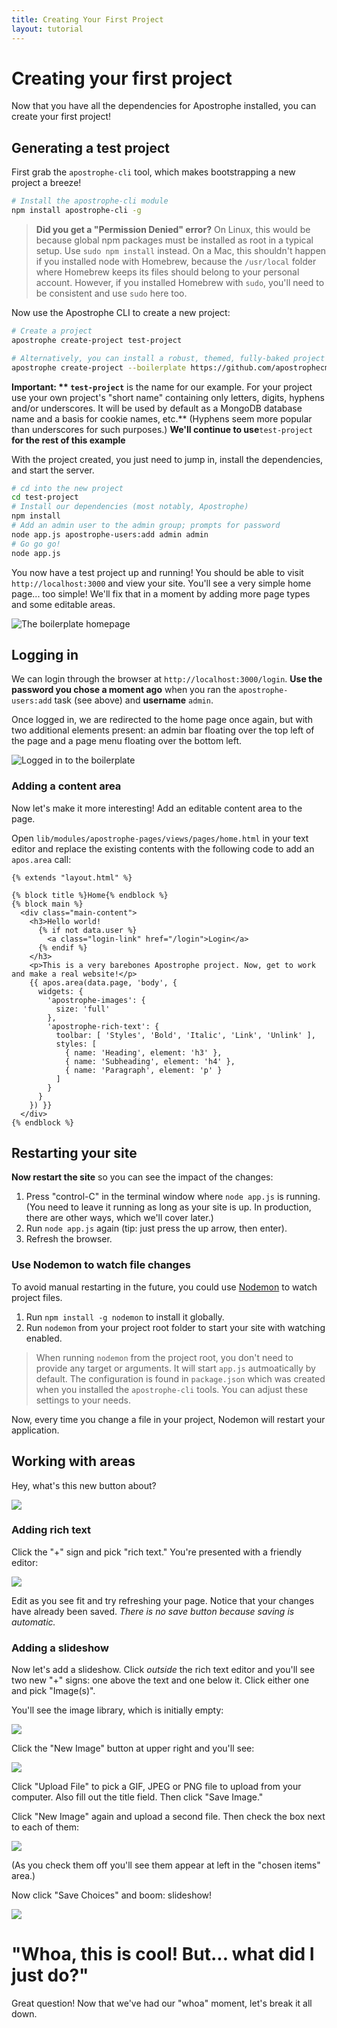 ```yaml
---
title: Creating Your First Project
layout: tutorial
---
```


# Creating your first project

Now that you have all the dependencies for Apostrophe installed,  you can create your first project!

## Generating a test project

First grab the `apostrophe-cli` tool, which makes bootstrapping a new project a breeze!

```bash
# Install the apostrophe-cli module
npm install apostrophe-cli -g
```

> **Did you get a "Permission Denied" error?** On Linux, this would be because global npm packages must be installed as root in a typical setup. Use `sudo npm install` instead. On a Mac, this shouldn't happen if you installed node with Homebrew, because the `/usr/local` folder where Homebrew keeps its files should belong to your personal account. However, if you installed Homebrew with `sudo`, you'll need to be consistent and use `sudo` here too.

Now use the Apostrophe CLI to create a new project:

```bash
# Create a project
apostrophe create-project test-project

# Alternatively, you can install a robust, themed, fully-baked project with
apostrophe create-project --boilerplate https://github.com/apostrophecms/apostrophe-open-museum test-project
```

**Important: ** `test-project`** is the name for our example. For your project use your own project's "short name" containing only letters, digits, hyphens and/or underscores. It will be used by default as a MongoDB database name and a basis for cookie names, etc.** \(Hyphens seem more popular than underscores for such purposes.\) **We'll continue to use**`test-project` **for the rest of this example**

With the project created, you just need to jump in, install the dependencies, and start the server.

```bash
# cd into the new project
cd test-project
# Install our dependencies (most notably, Apostrophe)
npm install
# Add an admin user to the admin group; prompts for password
node app.js apostrophe-users:add admin admin
# Go go go!
node app.js
```

You now have a test project up and running! You should be able to visit `http://localhost:3000` and view your site. You'll see a very simple home page... too simple! We'll fix that in a moment by adding more page types and some editable areas.

![The boilerplate homepage](../../.gitbook/assets/boilerplate_loggedout.png)

## Logging in

We can login through the browser at `http://localhost:3000/login`. **Use the password you chose a moment ago** when you ran the `apostrophe-users:add` task \(see above\) and **username** `admin`.

Once logged in, we are redirected to the home page once again, but with two additional elements present: an admin bar floating over the top left of the page and a page menu floating over the bottom left.

![Logged in to the boilerplate](../../.gitbook/assets/boilerplate_loggedin.png)

### Adding a content area

Now let's make it more interesting! Add an editable content area to the page.

Open `lib/modules/apostrophe-pages/views/pages/home.html` in your text editor and replace the existing contents with the following code to add an `apos.area` call:

```markup
{% extends "layout.html" %}

{% block title %}Home{% endblock %}
{% block main %}
  <div class="main-content">
    <h3>Hello world!
      {% if not data.user %}
        <a class="login-link" href="/login">Login</a>
      {% endif %}
    </h3>
    <p>This is a very barebones Apostrophe project. Now, get to work and make a real website!</p>
    {{ apos.area(data.page, 'body', {
      widgets: {
        'apostrophe-images': {
          size: 'full'
        },
        'apostrophe-rich-text': {
          toolbar: [ 'Styles', 'Bold', 'Italic', 'Link', 'Unlink' ],
          styles: [
            { name: 'Heading', element: 'h3' },
            { name: 'Subheading', element: 'h4' },
            { name: 'Paragraph', element: 'p' }
          ]
        }
      }
    }) }}
  </div>
{% endblock %}
```

## Restarting your site

**Now restart the site** so you can see the impact of the changes:

1. Press "control-C" in the terminal window where `node app.js` is running. \(You need to leave it running as long as your site is up. In production, there are other ways, which we'll cover later.\)
2. Run `node app.js` again \(tip: just press the up arrow, then enter\).
3. Refresh the browser.

### Use Nodemon to watch file changes

To avoid manual restarting in the future, you could use [Nodemon](https://nodemon.io) to watch project files.

1. Run `npm install -g nodemon` to install it globally.
2. Run `nodemon` from your project root folder to start your site with watching enabled.

> When running `nodemon` from the project root, you don't need to provide any target or arguments. It will start `app.js` autmoatically by default. The configuration is found in `package.json` which was created when you installed the `apostrophe-cli` tools. You can adjust these settings to your needs.

Now, every time you change a file in your project, Nodemon will restart your application.

## Working with areas

Hey, what's this new button about?

![](../../.gitbook/assets/tutorial-plus-button.png)

### Adding rich text

Click the "+" sign and pick "rich text." You're presented with a friendly editor:

![](../../.gitbook/assets/tutorial-rich-text-editor.png)

Edit as you see fit and try refreshing your page. Notice that your changes have already been saved. _There is no save button because saving is automatic._

### Adding a slideshow

Now let's add a slideshow. Click _outside_ the rich text editor and you'll see two new "+" signs: one above the text and one below it. Click either one and pick "Image\(s\)".

You'll see the image library, which is initially empty:

![](../../.gitbook/assets/tutorial-images-library.png)

Click the "New Image" button at upper right and you'll see:

![](../../.gitbook/assets/tutorial-new-image.png)

Click "Upload File" to pick a GIF, JPEG or PNG file to upload from your computer. Also fill out the title field. Then click "Save Image."

Click "New Image" again and upload a second file. Then check the box next to each of them:

![](../../.gitbook/assets/tutorial-select-images.png)

\(As you check them off you'll see them appear at left in the "chosen items" area.\)

Now click "Save Choices" and boom: slideshow!

![](../../.gitbook/assets/tutorial-slideshow.gif)

# "Whoa, this is cool! But... what did I just do?"

Great question! Now that we've had our "whoa" moment, let's break it all down.

